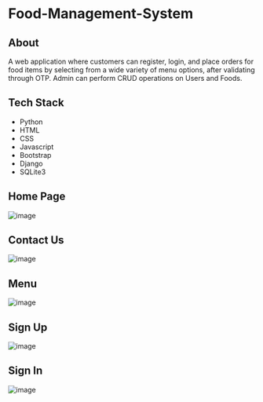 # Food-Management-System

## About
A web application where customers can register, login, and place orders for food items by selecting from a wide variety of menu options, after validating through OTP. Admin can perform CRUD operations on Users and Foods.

## Tech Stack
* Python
* HTML
* CSS
* Javascript
* Bootstrap
* Django
* SQLite3

## Home Page
![image](https://user-images.githubusercontent.com/71250503/195299943-6e10fcab-8b77-4543-a107-63e70082119d.png)

## Contact Us
![image](https://user-images.githubusercontent.com/71250503/195301730-6fdafee9-e26d-4fd8-b580-c5d74b4d6aae.png)

## Menu
![image](https://user-images.githubusercontent.com/71250503/195302177-68e5877f-e86d-41b7-af58-8ffc22154a80.png)

## Sign Up
![image](https://user-images.githubusercontent.com/71250503/195301911-2677d484-75df-487f-b9da-d778ed3e252a.png)

## Sign In
![image](https://user-images.githubusercontent.com/71250503/195302611-f0cc562d-138e-40db-b567-06e6a87b75e7.png)
